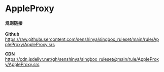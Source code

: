 # AppleProxy

#### 规则链接

**Github**
https://raw.githubusercontent.com/senshinya/singbox_ruleset/main/rule/AppleProxy/AppleProxy.srs

**CDN**
https://cdn.jsdelivr.net/gh/senshinya/singbox_ruleset@main/rule/AppleProxy/AppleProxy.srs